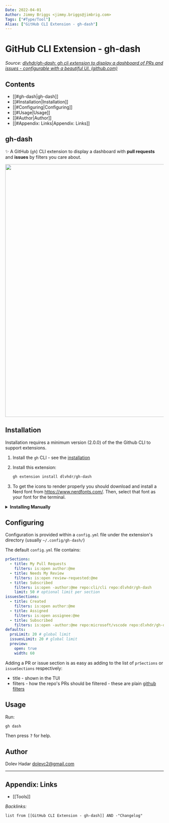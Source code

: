 ```yaml
---
Date: 2022-04-01
Author: Jimmy Briggs <jimmy.briggs@jimbrig.com>
Tags: ["#Type/Tool"]
Alias: ["GitHub CLI Extension - gh-dash"]
---
```


# GitHub CLI Extension - gh-dash

*Source: [dlvhdr/gh-dash: gh cli extension to display a dashboard of PRs and issues - configurable with a beautiful UI. (github.com)](https://github.com/dlvhdr/gh-dash)*

## Contents

- [[#gh-dash|gh-dash]]
- [[#Installation|Installation]]
- [[#Configuring|Configuring]]
- [[#Usage|Usage]]
- [[#Author|Author]]
- [[#Appendix: Links|Appendix: Links]]


## gh-dash

✨ A GitHub (`gh`) CLI extension to display a dashboard with **pull requests** and **issues** by filters you care about.

<img width="800px" src="https://raw.githubusercontent.com/dlvhdr/gh-prs/main/demo.gif" />

## Installation

Installation requires a minimum version (2.0.0) of the the Github CLI to support extensions.

1. Install the `gh` CLI - see the [installation](https://github.com/cli/cli#installation)

2. Install this extension:

   ```sh
   gh extension install dlvhdr/gh-dash
   ```

3. To get the icons to render properly you should download and install a Nerd font from https://www.nerdfonts.com/.
   Then, select that font as your font for the terminal.

<details>
    <summary><strong>Installing Manually</strong></summary>

> if you want to install this extension **manually**, do these steps:

1. clone repo

   ```bash
   # git
   git clone https://github.com/dlvhdr/gh-dash

   # github cli
   gh repo clone dlvhdr/gh-dash
   ```

2. cd to it

   ```bash
   cd gh-dash
   ```

3. install it locally
`bash gh extension install . `
</details>

## Configuring

Configuration is provided within a `config.yml` file under the extension's directory (usually `~/.config/gh-dash/`)

The default `config.yml` file contains:

```yml
prSections:
  - title: My Pull Requests
    filters: is:open author:@me
  - title: Needs My Review
    filters: is:open review-requested:@me
  - title: Subscribed
    filters: is:open -author:@me repo:cli/cli repo:dlvhdr/gh-dash
    limit: 50 # optional limit per section
issuesSections:
  - title: Created
    filters: is:open author:@me
  - title: Assigned
    filters: is:open assignee:@me
  - title: Subscribed
    filters: is:open -author:@me repo:microsoft/vscode repo:dlvhdr/gh-dash
defaults:
  prsLimit: 20 # global limit
  issuesLimit: 20 # global limit
  preview:
    open: true
    width: 60
```

Adding a PR or issue section is as easy as adding to the list of `prSections` or `issueSections` respectively:

- title - shown in the TUI
- filters - how the repo's PRs should be filtered - these are plain [github filters](https://docs.github.com/en/search-github/searching-on-github/searching-issues-and-pull-requests)

## Usage

Run:

```sh
gh dash
```

Then press <kbd>?</kbd> for help.

## Author

Dolev Hadar dolevc2@gmail.com

***

## Appendix: Links

- [[Tools]]

*Backlinks:*

```dataview
list from [[GitHub CLI Extension - gh-dash]] AND -"Changelog"
```